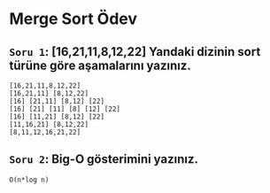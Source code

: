 # Merge Sort Ödev

## `Soru 1`: [16,21,11,8,12,22] Yandaki dizinin sort türüne göre aşamalarını yazınız.
    
    [16,21,11,8,12,22]
    [16,21,11] [8,12,22]
    [16] [21,11] [8,12] [22]
    [16] [21] [11] [8] [12] [22]
    [16] [11,21] [8,12] [22]
    [11,16,21] [8,12,22]
    [8,11,12,16,21,22]

## `Soru 2`: Big-O gösterimini yazınız.

    O(n*log n)
